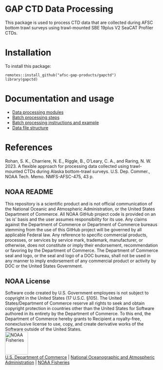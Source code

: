# GAP CTD Data Processing

This package is used to process CTD data that are collected during AFSC bottom trawl surveys using trawl-mounted SBE 19plus V2 SeaCAT Profiler CTDs.


# Installation 

To install this package:

```
remotes::install_github("afsc-gap-products/gapctd")
library(gapctd)
```

# Documentation and usage

- [Data processing modules](./doc/data_processing_modules.md)
- [Batch processing steps](./doc/batch_processing_steps.md)
- [Batch processing instructions and example](./doc/0_batch_processing.md)
- [Data file structure](./doc/ctd_data_files.md)

# References

Rohan, S. K., Charriere, N. E., Riggle, B., O’Leary, C. A., and Raring, N. W. 2023. A flexible approach for processing data collected using trawl-mounted CTDs during Alaska bottom-trawl surveys. U.S. Dep. Commer., NOAA Tech. Memo. NMFS-AFSC-475, 43 p.

## NOAA README
This repository is a scientific product and is not official communication of the National Oceanic and Atmospheric Administration, or the United States Department of Commerce. All NOAA GitHub project code is provided on an ‘as is’ basis and the user assumes responsibility for its use. Any claims against the Department of Commerce or Department of Commerce bureaus stemming from the use of this GitHub project will be governed by all applicable Federal law. Any reference to specific commercial products, processes, or services by service mark, trademark, manufacturer, or otherwise, does not constitute or imply their endorsement, recommendation or favoring by the Department of Commerce. The Department of Commerce seal and logo, or the seal and logo of a DOC bureau, shall not be used in any manner to imply endorsement of any commercial product or activity by DOC or the United States Government.

## NOAA License
Software code created by U.S. Government employees is not subject to copyright in the United States (17 U.S.C. §105). The United States/Department of Commerce reserve all rights to seek and obtain copyright protection in countries other than the United States for Software authored in its entirety by the Department of Commerce. To this end, the Department of Commerce hereby grants to Recipient a royalty-free, nonexclusive license to use, copy, and create derivative works of the Software outside of the United States.
<br>
<img src="https://raw.githubusercontent.com/nmfs-general-modeling-tools/nmfspalette/main/man/figures/noaa-fisheries-rgb-2line-horizontal-small.png" alt="NOAA Fisheries" height="75"/>
<br>
[U.S. Department of Commerce](https://www.commerce.gov/) \| [National Oceanographic and Atmospheric Administration](https://www.noaa.gov) \| [NOAA Fisheries](https://www.fisheries.noaa.gov/)
